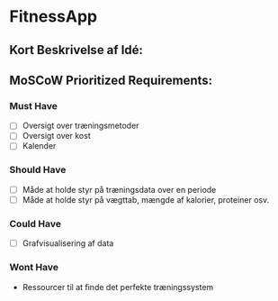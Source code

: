 # FitnessApp

## Kort Beskrivelse af Idé:




## MoSCoW Prioritized Requirements:

### Must Have
  - [ ] Oversigt over træningsmetoder
  - [ ] Oversigt over kost
  - [ ] Kalender

### Should Have
  - [ ] Måde at holde styr på træningsdata over en periode
  - [ ] Måde at holde styr på vægttab, mængde af kalorier, proteiner osv.

### Could Have
  - [ ] Grafvisualisering af data

### Wont Have
  - Ressourcer til at finde det perfekte træningssystem 
  
  

